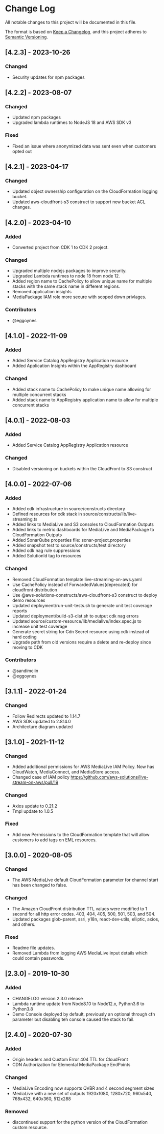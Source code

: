 # Change Log

All notable changes to this project will be documented in this file.

The format is based on [Keep a Changelog](https://keepachangelog.com/en/1.0.0/),
and this project adheres to [Semantic Versioning](https://semver.org/spec/v2.0.0.html).

## [4.2.3] - 2023-10-26

### Changed

- Security updates for npm packages


## [4.2.2] - 2023-08-07

### Changed

- Updated npm packages
- Upgraded lambda runtimes to NodeJS 18 and AWS SDK v3

### Fixed

- Fixed an issue where anonymized data was sent even when customers opted out

## [4.2.1] - 2023-04-17

### Changed

- Updated object ownership configuration on the CloudFormation logging bucket.
- Updated aws-cloudfront-s3 construct to support new bucket ACL changes.

## [4.2.0] - 2023-04-10

### Added

- Converted project from CDK 1 to CDK 2 project.

### Changed

- Upgraded multiple nodejs packages to improve security.
- Upgraded Lambda runtimes to node 18 from node 12.
- Added region name to CachePolicy to allow unique name for multiple stacks with the same stack name in different regions.
- Removed application insights
- MediaPackage IAM role more secure with scoped down privlages.

### Contributors

- @eggoynes

## [4.1.0] - 2022-11-09

### Added

- Added Service Catalog AppRegistry Application resource
- Added Application Insights within the AppRegistry dashboard

### Changed

- Added stack name to CachePolicy to make unique name allowing for multiple concurrent stacks
- Added stack name to AppRegistry application name to allow for multiple concurrent stacks

## [4.0.1] - 2022-08-03

### Added

- Added Service Catalog AppRegistry Application resource

### Changed

- Disabled versioning on buckets within the CloudFront to S3 construct

## [4.0.0] - 2022-07-06

### Added

- Added cdk infrastructure in source/constructs directory
- Defined resources for cdk stack in source/constructs/lib/live-streaming.ts
- Added links to MediaLive and S3 consoles to CloudFormation Outputs
- Added links to metric dashboards for MediaLive and MediaPackage to CloudFormation Outputs
- Added SonarQube properties file: sonar-project.properties
- Added snapshot test to source/constructs/test directory
- Added cdk nag rule suppressions
- Added SolutionId tag to resources

### Changed

- Removed CloudFormation template live-streaming-on-aws.yaml
- Use CachePolicy instead of ForwardedValues(deprecated) for cloudfront distribution
- Use @aws-solutions-constructs/aws-cloudfront-s3 construct to deploy demo resources
- Updated deployment/run-unit-tests.sh to generate unit test coverage reports
- Updated deployment/build-s3-dist.sh to output cdk nag errors
- Updated source/custom-resource/lib/medialive/index.spec.js to increase unit test coverage
- Generate secret string for Cdn Secret resource using cdk instead of hard coding
- Upgrade path from old versions require a delete and re-deploy since moving to CDK

### Contributors

- @sandimciin
- @eggoynes

## [3.1.1] - 2022-01-24

### Changed

- Follow Redirects updated to 1.14.7
- AWS SDK updated to 2.814.0
- Architecture diagram updated

## [3.1.0] - 2021-11-12

### Changed

- Added additional permissions for AWS MediaLive IAM Policy. Now has CloudWatch, MediaConnect, and MediaStore access.
- Changed case of IAM policy <https://github.com/aws-solutions/live-stream-on-aws/pull/19>

### Changed

- Axios update to 0.21.2
- Tmpl update to 1.0.5

### Fixed

- Add new Permissions to the CloudFormation template that will allow customers to add tags on EML resources.

## [3.0.0] - 2020-08-05

### Changed

- The AWS MediaLive default CloudFormation parameter for channel start has been changed to false.

### Changed

- The Amazon CloudFront distribution TTL values were modified to 1 second for all http error codes. 403, 404, 405, 500, 501, 503, and 504.
- Updated packages glob-parent, ssri, y18n, react-dev-utils, elliptic, axios, and others.

### Fixed

- Readme file updates.
- Removed Lambda from logging AWS MediaLive input details which could contain passwords.

## [2.3.0] - 2019-10-30

### Added

- CHANGELOG version 2.3.0 release
- Lambda runtime update from Node8.10 to Node12.x, Python3.6 to Python3.8
- Demo Console deployed by default, previously an optional through cfn parameter but disabling teh console caused the stack to fail.

## [2.4.0] - 2020-07-30

### Added

- Origin headers and Custom Error 404 TTL for CloudFront
- CDN Authorization for Elemental MediaPackage EndPoints

### Changed

- MediaLive Encoding now supports QVBR and 4 second segment sizes
- MediaLive with a new set of outputs 1920x1080, 1280x720, 960x540, 768x432, 640x360, 512x288

### Removed

- discontinued support for the python version of the CloudFormation custom resource.
